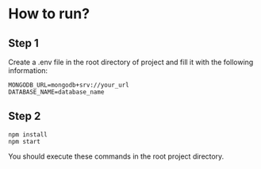 # How to run?

## Step 1
Create a .env file in the root directory of project and fill it with the following information:
```
MONGODB_URL=mongodb+srv://your_url
DATABASE_NAME=database_name
```

## Step 2
```
npm install
npm start
```
You should execute these commands in the root project directory.